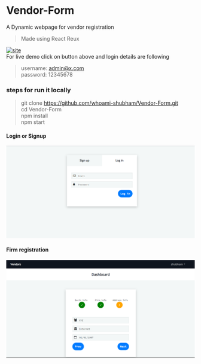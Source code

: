 # Vendor-Form
A Dynamic webpage for vendor registration </br>
> Made using React Reux  </br>

[![site](https://img.shields.io/badge/Live-demo-brightgreen)](https://whoami-shubham.github.io/Vendor-Form/) 
<br/>
For live demo click on button above and login details are following
> username: admin@x.com   <br/>
> password: 12345678      <br/>


### steps for run it locally
> git clone https://github.com/whoami-shubham/Vendor-Form.git <br/>
> cd Vendor-Form  <br/>
> npm install     <br/>
> npm start       <br/>

#### Login or Signup
![](login.png)
#### Firm registration
![](form.png)
